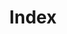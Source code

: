 ---
title: "Index"
layout: index
hasLogo: true
about:
  - "Haze fest is the only international all inclusive / all you can taste festival in Romania."
  - "The ticket gives you access to over 150 beers from over 35 breweries all over the world."
  - "How does it work? The ticket includes one tasting glass which you can use to try all the beers."
  - "For real. You can drink all you want for two days from the best beers in the world."
gallery:
  - img: "/gallery/1.jpg"
    url: "https://www.instagram.com/p/B3zcSxLJklP/"
  - img: "/gallery/2.jpg"
    url: "https://www.instagram.com/p/B3z-LKZJCls/"
  - img: "/gallery/3.jpg"
    url: "https://www.instagram.com/p/B3zpf47p_wb/"
  - img: "/gallery/4.jpg"
    url: "https://www.instagram.com/p/B3zjtQuJ9S-/"
  - img: "/gallery/5.jpg"
    url: "https://www.instagram.com/p/B3zU78zph3t/"
  - img: "/gallery/6.jpg"
    url: "https://www.instagram.com/p/B3xrFdwpql0/"
  - img: "/gallery/7.jpg"
    url: "https://www.instagram.com/p/B3xPZXuJLJu/"
  - img: "/gallery/8.jpg"
    url: "https://www.instagram.com/p/B3wyPO8pm4B/"
  - img: "/gallery/9.jpg"
    url: "https://www.instagram.com/p/B3wtQ1HpzOa/"
    class: "dn dn-l db-m"
quotes:
  - quote: "Hazefest is more than a beer festival, Hazefest is a welcoming community of people passionate about beer and brewing.<br><br>Chill, discover new beers, and explore the phenomenon called craft beer."
    author: "Razvan Costache"
    source: "Universitatea de bere"
    url: "https://universitateadebere.ro/"
  - quote: "As far as Romanian craft beer festivals go, this one takes the top spot.<br><br>From crispy bois and crushable hazies to high octane imperial stouts, from international headliners to local heavyweights, Haze Fest has them all.<br><br>A fantastic 2-days all-you-can-drink bonanza you definitely don't want to miss out on."
    author: "Teodora Romano"
    source: "Beerologique"
    url: "https://beerologique.org/"
  - quote: "The first Romanian festival with an out of this world lineup. Limitless great beer = incredible experience."
    author: "Alexandru Vasile"
    source: "Linii si puncte"
    url: "https://www.youtube.com/channel/UC-uj_WygLlbDMHj5XDmtRJQ"
  - quote: "The first festival where you can taste everything without paying."
    author: "Dorin Nicolaescu Musteata"
    source: "Dorin's Beers"
    url: "https://www.facebook.com/DorinsBeers"

---